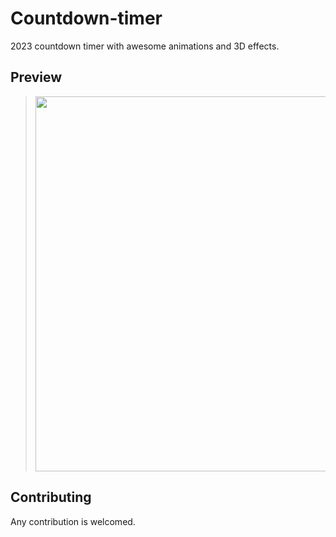 # Countdown-timer
2023 countdown timer with awesome animations and 3D effects.

## Preview
> <img width="600" src="https://user-images.githubusercontent.com/85039185/208252873-516ceda4-de78-4d1e-9329-09d15dcad405.png" />

## Contributing
<p>Any contribution is welcomed.</p>
